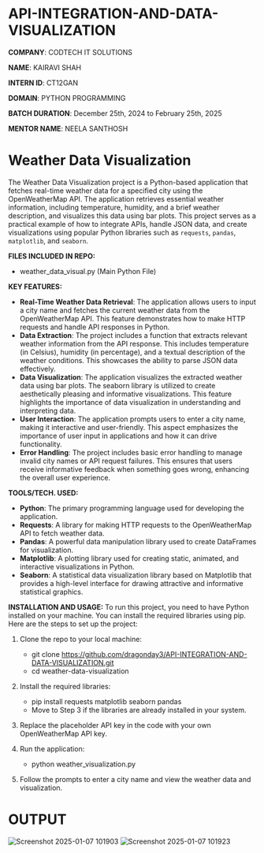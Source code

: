 # API-INTEGRATION-AND-DATA-VISUALIZATION

**COMPANY**: CODTECH IT SOLUTIONS

**NAME**: KAIRAVI SHAH

**INTERN ID**: CT12GAN

**DOMAIN**: PYTHON PROGRAMMING

**BATCH DURATION**: December 25th, 2024 to February 25th, 2025

**MENTOR NAME**: NEELA SANTHOSH

# **Weather Data Visualization**

The Weather Data Visualization project is a Python-based application that fetches real-time weather data for a specified city using the OpenWeatherMap API. The application retrieves essential weather information, including temperature, humidity, and a brief weather description, and visualizes this data using bar plots. 
This project serves as a practical example of how to integrate APIs, handle JSON data, and create visualizations using popular Python libraries such as `requests`, `pandas`, `matplotlib`, and `seaborn`.

**FILES INCLUDED IN REPO:**
- weather_data_visual.py (Main Python File)

**KEY FEATURES:**
- **Real-Time Weather Data Retrieval**: The application allows users to input a city name and fetches the current weather data from the OpenWeatherMap API. This feature demonstrates how to make HTTP requests and handle API responses in Python.
- **Data Extraction**: The project includes a function that extracts relevant weather information from the API response. This includes temperature (in Celsius), humidity (in percentage), and a textual description of the weather conditions. This showcases the ability to parse JSON data effectively.
- **Data Visualization**: The application visualizes the extracted weather data using bar plots. The seaborn library is utilized to create aesthetically pleasing and informative visualizations. This feature highlights the importance of data visualization in understanding and interpreting data.
- **User Interaction**: The application prompts users to enter a city name, making it interactive and user-friendly. This aspect emphasizes the importance of user input in applications and how it can drive functionality.
- **Error Handling**: The project includes basic error handling to manage invalid city names or API request failures. This ensures that users receive informative feedback when something goes wrong, enhancing the overall user experience.

**TOOLS/TECH. USED:**
- **Python**: The primary programming language used for developing the application.
- **Requests**: A library for making HTTP requests to the OpenWeatherMap API to fetch weather data.
- **Pandas**: A powerful data manipulation library used to create DataFrames for visualization.
- **Matplotlib**: A plotting library used for creating static, animated, and interactive visualizations in Python.
- **Seaborn**: A statistical data visualization library based on Matplotlib that provides a high-level interface for drawing attractive and informative statistical graphics.

**INSTALLATION AND USAGE:**
To run this project, you need to have Python installed on your machine. You can install the required libraries using pip. Here are the steps to set up the project:

1. Clone the repo to your local machine:
   - git clone https://github.com/dragonday3/API-INTEGRATION-AND-DATA-VISUALIZATION.git
   - cd weather-data-visualization

2. Install the required libraries:
   - pip install requests matplotlib seaborn pandas
   - Move to Step 3 if the libraries are already installed in your system.

3. Replace the placeholder API key in the code with your own OpenWeatherMap API key.

4. Run the application:
   - python weather_visualization.py

5. Follow the prompts to enter a city name and view the weather data and visualization.

# **OUTPUT**
![Screenshot 2025-01-07 101903](https://github.com/user-attachments/assets/bd85585d-36e2-404c-bef5-becc5728c365)
![Screenshot 2025-01-07 101923](https://github.com/user-attachments/assets/7d106ea2-b568-4626-bb42-d7464d2f0cc5)
